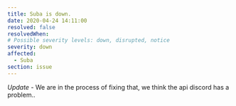 ```yaml
---
title: Suba is down.
date: 2020-04-24 14:11:00
resolved: false
resolvedWhen: 
# Possible severity levels: down, disrupted, notice
severity: down
affected:
  - Suba
section: issue
---
```


*Update* - We are in the process of fixing that, we think the api discord has a problem..
